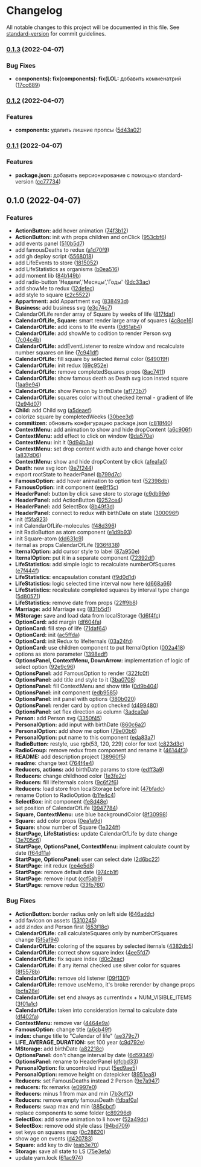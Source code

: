 # Changelog

All notable changes to this project will be documented in this file. See [standard-version](https://github.com/conventional-changelog/standard-version) for commit guidelines.

### [0.1.3](https://github.com/dedok3d/my-life/compare/v0.1.2...v0.1.3) (2022-04-07)


### Bug Fixes

* **components): fix(components): fix(LOL:** добавить комменатрий ([17cc689](https://github.com/dedok3d/my-life/commits/17cc689fefeb325b056075f99145fc752bef544a))

### [0.1.2](https://github.com/dedok3d/my-life/compare/v0.1.1...v0.1.2) (2022-04-07)


### Features

* **components:** удалить лишние пропсы ([5d43a02](https://github.com/dedok3d/my-life/commits/5d43a02c6da48c7dd4df2f2849b3af303262df13))

### [0.1.1](https://github.com/dedok3d/my-life/compare/v0.1.0...v0.1.1) (2022-04-07)


### Features

* **package.json:** добавить версионирование с помощью standard-version ([cc77734](https://github.com/dedok3d/my-life/commits/cc77734731a5a9434ff538975633e1de655bba68))

## 0.1.0 (2022-04-07)


### Features

* **ActionButton:** add hover animation ([74f3b12](https://github.com/dedok3d/my-life/commits/74f3b123e3300a18102edc62b8e9f435fd3586be))
* **ActionButton:** init with props children and onClick ([953cbf6](https://github.com/dedok3d/my-life/commits/953cbf62a4c6ab14e5b4b33b40af431719c9495b))
* add events panel ([510b5d7](https://github.com/dedok3d/my-life/commits/510b5d71dba25cd56e69a9fc33966d28b0a5af68))
* add famousDeaths to redux ([a1d70f9](https://github.com/dedok3d/my-life/commits/a1d70f9d637f29aa8bc8fbb505bd14c8f04932e5))
* add gh deploy script ([5568018](https://github.com/dedok3d/my-life/commits/5568018a270c192299b8c24ae58968a5d0609597))
* add LifeEvents to store ([1815052](https://github.com/dedok3d/my-life/commits/18150523d940042517429183fa5c0c5ab025fc68))
* add LifeStatistics as organisms ([b0ea516](https://github.com/dedok3d/my-life/commits/b0ea51646b4edda01f110163ddf8296dd4a97f03))
* add moment lib ([84b149b](https://github.com/dedok3d/my-life/commits/84b149ba9cc78e713df74b1b65851e9866fc191b))
* add radio-button 'Недели','Месяцы','Годы' ([9dc33ac](https://github.com/dedok3d/my-life/commits/9dc33ac27123c5d11d2c54901b5f19bdf4c98589))
* add showMe to redux ([12defec](https://github.com/dedok3d/my-life/commits/12defeca1a11560b921108e1806dae09f14bedb3))
* add style to square ([c2c5522](https://github.com/dedok3d/my-life/commits/c2c5522f866678d3e8393b4c414ae5cee7e2c2c9))
* **Appartment:** add Appartment svg ([838493d](https://github.com/dedok3d/my-life/commits/838493d8a7c6714c13155955719d08528d28ebb7))
* **Business:** add business svg ([e3c74c7](https://github.com/dedok3d/my-life/commits/e3c74c701291414d9f414b09c0a4e664f7ccef54))
* CalendarOfLife render array of Square by weeks of life ([817fdaf](https://github.com/dedok3d/my-life/commits/817fdaf6539ca8de7ff53c099f9cc81df636941b))
* **CalendarOfLife, Square:** smart render large array of squares ([4c8ce16](https://github.com/dedok3d/my-life/commits/4c8ce16e012338570c76e46f79620c879150951b))
* **CalendarOfLife:** add icons to life events ([0d61ab4](https://github.com/dedok3d/my-life/commits/0d61ab4c90c47ba48ac3521f031dbd57d6f39eff))
* **CalendarOfLife:** add showMe to codition to render Person svg ([7c04c4b](https://github.com/dedok3d/my-life/commits/7c04c4bd3cd410b16d94ce8b7254c4f76ba7c80e))
* **CalendarOfLife:** addEventListener to resize window and recalculate number squares on line ([7c941df](https://github.com/dedok3d/my-life/commits/7c941dfb173cf975cade5cda5fbd93ddb1e6d7a3))
* **CalendarOfLife:** fill square by selected iternal color ([649019f](https://github.com/dedok3d/my-life/commits/649019fc60c887e957623f412720b84aa5897d65))
* **CalendarOfLife:** init redux ([69c952e](https://github.com/dedok3d/my-life/commits/69c952ef34f0d21fd8a8b72e0fc95962467d1e8a))
* **CalendarOfLife:** remove completedSquares props ([8ac7411](https://github.com/dedok3d/my-life/commits/8ac7411cb923ea478d211193a9e605132393eb92))
* **CalendarOfLife:** show famous death as Death svg icon insted square ([1aa9e94](https://github.com/dedok3d/my-life/commits/1aa9e94a612fb18ac783bc8cbca5bfbe050e5dd4))
* **CalendarOfLife:** show Person by birthDate ([af173b7](https://github.com/dedok3d/my-life/commits/af173b7169a0bf70d86d4b0fb2d8701e4edb466b))
* **CalendarOfLife:** squares color without checked iternal - gradient of life ([2e94d07](https://github.com/dedok3d/my-life/commits/2e94d0721c142f87e8aaf7da603e4b6b22c1ff6c))
* **Child:** add Child svg ([a5deaef](https://github.com/dedok3d/my-life/commits/a5deaef8f8ad639c2e142f9b2331ff8d9cea653b))
* colorize square by completedWeeks ([30bee3d](https://github.com/dedok3d/my-life/commits/30bee3d0ede75ad03368eeed1bad16d1a04cdc7e))
* **commitizen:** обновить конфигурацию package.json ([c818f40](https://github.com/dedok3d/my-life/commits/c818f40f2d1806d6ca9cedb2143a241927d32ba0))
* **ContextMenu:** add animation to show and hide dropContent ([a6c906f](https://github.com/dedok3d/my-life/commits/a6c906fd789380589ba5cf5a0e2e3d578db043a6))
* **ContextMenu:** add effect to click on window ([9da570e](https://github.com/dedok3d/my-life/commits/9da570e8a0638874834fd57a70becc404537312b))
* **ContextMenu:** init it ([9d94b3a](https://github.com/dedok3d/my-life/commits/9d94b3a41da6bfbb08d81b860b8108834f72b25b))
* **ContextMenu:** set drop content width auto and change hover color ([a837d06](https://github.com/dedok3d/my-life/commits/a837d0668a4b316d7bd6babf84d7f08e003e1be7))
* **ContextMenu:** show and hide dropContent by click ([afea1a0](https://github.com/dedok3d/my-life/commits/afea1a0ace5d1ff26cd6d7c423b8bcfba76e483c))
* **Death:** new svg icon ([9e7f244](https://github.com/dedok3d/my-life/commits/9e7f244762c60a874215712510e8c905fb18f134))
* export rootState to headerPanel ([b799d7c](https://github.com/dedok3d/my-life/commits/b799d7cd667e3ed90b6b4f8f5cd6123583e76853))
* **FamousOption:** add hover animation to option text ([52398db](https://github.com/dedok3d/my-life/commits/52398db67b9901c1085b79b76bc7f5949fc6e20b))
* **FamousOption:** init component ([ee8f15c](https://github.com/dedok3d/my-life/commits/ee8f15cc3bb93cce71181fb653cb6079b9bc1015))
* **HeaderPanel:**  button by click save store to storage ([c9db99e](https://github.com/dedok3d/my-life/commits/c9db99e53d0119afdce1563275a6670aa254ee1a))
* **HeaderPanel:** add ActionButton ([9252ce4](https://github.com/dedok3d/my-life/commits/9252ce45dd574d0b8760255aa90337e18f8692b9))
* **HeaderPanel:** add SelectBox ([8b49f3d](https://github.com/dedok3d/my-life/commits/8b49f3d82142c54a0a45dd193e3ba329c75a6a2b))
* **HeaderPanel:** connect to redux with birthDate on state ([300096f](https://github.com/dedok3d/my-life/commits/300096fbaebea939c918a2fcf455eaafa50c1127))
* init ([f5fa923](https://github.com/dedok3d/my-life/commits/f5fa92324d8f0adfe4d30807043f605c1a8a68ff))
* init CalendarOfLife-molecules ([f48d396](https://github.com/dedok3d/my-life/commits/f48d396ec479b0b4f4eaf53776fe8aa4a3029416))
* init RadioButton as atom component ([e1d9b93](https://github.com/dedok3d/my-life/commits/e1d9b93024b47a8aee7af86cde290b38d3d9234e))
* init Square-atom ([dd631c9](https://github.com/dedok3d/my-life/commits/dd631c99d6ca37e1236bb8af77fda1e7151e4f23))
* iternal as props CalendarOfLife ([936f838](https://github.com/dedok3d/my-life/commits/936f8383718c1c04f20e63b32568e3e07752df5d))
* **IternalOption:** add cursor style to label ([87a950e](https://github.com/dedok3d/my-life/commits/87a950e8088de38bdedcc1b1ba22303c7f7ea381))
* **IternalOption:** put it in a separate component ([72392df](https://github.com/dedok3d/my-life/commits/72392df5d050466922080f696a45836d970d391d))
* **LifeStatistics:** add simple logic to recalculate numberOfSquares ([e7f444f](https://github.com/dedok3d/my-life/commits/e7f444fe89feb9e237b13f9ead1194eac148cd71))
* **LifeStatistics:** encapsulation constant ([f9d0d1d](https://github.com/dedok3d/my-life/commits/f9d0d1dc92ec414fdf12b840fe0e11580a4c32c1))
* **LifeStatistics:** logic selected time interval now here ([d668a66](https://github.com/dedok3d/my-life/commits/d668a66bd0b594bf2460dec2441938ecc2bc1329))
* **LifeStatistics:** recalculate completed squares by interval type change ([5d80571](https://github.com/dedok3d/my-life/commits/5d8057126b4c28762aed611a5e943499463da1cb))
* **LifeStatistics:** remove date from props ([22ff9b8](https://github.com/dedok3d/my-life/commits/22ff9b844ce2e240f33357c9ed313c28125ffefd))
* **Marriage:** add Marriage svg ([831b5d1](https://github.com/dedok3d/my-life/commits/831b5d15d6286134cd347e0926392d7f1e1fcdb0))
* **MStorage:** save and load data from localStorage ([1d6f4fc](https://github.com/dedok3d/my-life/commits/1d6f4fcd4b238e8bb9568d8734730ceaaf29ebc1))
* **OptionCard:** add margin ([df604fa](https://github.com/dedok3d/my-life/commits/df604fa05c6bed0b16d25334ec217db06e3f4da6))
* **OptionCard:** fill step of life ([71daf64](https://github.com/dedok3d/my-life/commits/71daf646affff3349553f16fb8b97b8f2c5cc6f4))
* **OptionCard:** init ([ac5ffda](https://github.com/dedok3d/my-life/commits/ac5ffdacbfa701a205b6f6cf3819006bac4101ed))
* **OptionCard:** init Redux to lifeIternals ([03a24fd](https://github.com/dedok3d/my-life/commits/03a24fd68ac6d7297d1d46a06ff0d8d3a095788a))
* **OptionCard:** use children component to put IternalOption ([002a418](https://github.com/dedok3d/my-life/commits/002a418bd40e3119e15d1dafffe1ddddec2bf74c))
* options as store parameter ([1398edf](https://github.com/dedok3d/my-life/commits/1398edf78c0597cb310d84059341dd0bd868cbe6))
* **OptionsPanel, ContextMenu, DownArrow:** implementation of logic of select option ([92e9c96](https://github.com/dedok3d/my-life/commits/92e9c960e8e0b9c9683fc194c0a9e9f243af109f))
* **OptionsPanel:** add FamousOption to render ([322fc0f](https://github.com/dedok3d/my-life/commits/322fc0f84e4d5f8e6a5fc7098be08d40cce64717))
* **OptionsPanel:** add title and style to it ([3ba0708](https://github.com/dedok3d/my-life/commits/3ba0708820bcfd45ce199e0601383170ad394bee))
* **OptionsPanel:** fill ContextMenu and show title ([0d9b404](https://github.com/dedok3d/my-life/commits/0d9b40465075318a3d02e5a3261ac5b13af7009a))
* **OptionsPanel:** init component ([edb9585](https://github.com/dedok3d/my-life/commits/edb9585feca3a526fb4a96f3da2e5871658150a0))
* **OptionsPanel:** init panel with options ([380b020](https://github.com/dedok3d/my-life/commits/380b0202a315cd5c5a3b415127e6964de0d3b79e))
* **OptionsPanel:** render card by option checked ([d499480](https://github.com/dedok3d/my-life/commits/d4994801b360c09a4cf3ffda8a6b19d5b930d6ae))
* **OptionsPanel:** set flex direction as column ([3adca0a](https://github.com/dedok3d/my-life/commits/3adca0a0cc663b0838eef3450401ded66ebd5078))
* **Person:** add Person svg ([3350f45](https://github.com/dedok3d/my-life/commits/3350f456894399042e5b24d39c762bedc6424a74))
* **PersonalOption:** add input with birthDate ([860c6a2](https://github.com/dedok3d/my-life/commits/860c6a2cee5cc54b43f996036c47c10839417c7d))
* **PersonalOption:** add show me option ([79e00b6](https://github.com/dedok3d/my-life/commits/79e00b6f9297299fa56243b87030d98b4ee0523a))
* **PersonalOption:** put name to this component ([eda83a7](https://github.com/dedok3d/my-life/commits/eda83a7076ee7474a2e298516e22ab0548f266ce))
* **RadioButton:** restyle, use rgb(53, 120, 229) color for text ([c823d3c](https://github.com/dedok3d/my-life/commits/c823d3c01e9ce6aea9ca442cb7611da37ecf4be0))
* **RadioGroup:** remove redux from component and rename it ([46144f3](https://github.com/dedok3d/my-life/commits/46144f37d3e5f0243dc12e8f4bb135fbee3b7c58))
* **README:** add description project ([38960f5](https://github.com/dedok3d/my-life/commits/38960f56b2ac74ee5fd818e19a9c7f09c85af440))
* **readme:** change text ([764f4e4](https://github.com/dedok3d/my-life/commits/764f4e4def27f2a6deb75158379e336b08d51a7c))
* **Reducers, actions:** add birthDate params to store ([edff3a9](https://github.com/dedok3d/my-life/commits/edff3a9b14f8d97255138addd9c0f888c081482d))
* **Reducers:** change childhood color ([1e3fe2c](https://github.com/dedok3d/my-life/commits/1e3fe2c4eeaba16950c726b6033fe988980f84d8))
* **Reducers:** fill lifeIternals colors ([9c6f2f6](https://github.com/dedok3d/my-life/commits/9c6f2f63cff2bcb94b9ab2f0b1cee084e17ad241))
* **Reducers:** load store fron localStorage before init ([47bfadc](https://github.com/dedok3d/my-life/commits/47bfadcb49b649ac0b1e86c0bca1586e8ac0af6f))
* rename Option to RadioOption ([b1fe4c4](https://github.com/dedok3d/my-life/commits/b1fe4c4131ac95d8e48ddaf1f2407ea7126c0845))
* **SelectBox:** init component ([fe8d48e](https://github.com/dedok3d/my-life/commits/fe8d48e3c69726eab5972e0c662ab9db7fbe5690))
* set position of CalendarOfLife ([9947784](https://github.com/dedok3d/my-life/commits/9947784fb43f8abf4797f05306486f7e4f2478af))
* **Square, ContextMenu:** use blue backgroundColor ([8f30998](https://github.com/dedok3d/my-life/commits/8f309987eec8a2d84e3cec582d4caf9f6928358c))
* **Square:** add color props ([0ea1a9d](https://github.com/dedok3d/my-life/commits/0ea1a9d4e912cbfad7305a1aca441368f64bb5f0))
* **Square:** show number of Square ([1e324ff](https://github.com/dedok3d/my-life/commits/1e324ff7a864fa9ef601383db17fee61e7fdd3c1))
* **StartPage, LifeStatistics:** update CalendarOfLife by date change ([3e705c6](https://github.com/dedok3d/my-life/commits/3e705c6e4b10a95001b04f81af778ad1cba3a19a))
* **StartPage, OptionsPanel, ContextMenu:** implment calculate count by date ([f64d11a](https://github.com/dedok3d/my-life/commits/f64d11a65f3507bd517b100522c14aaa2b36606a))
* **StartPage, OptionsPanel:** user can select date ([2d6bc22](https://github.com/dedok3d/my-life/commits/2d6bc22f88ea18e1742a4a8fc9b91eb720d3b236))
* **StartPage:** init redux ([ce4e5d8](https://github.com/dedok3d/my-life/commits/ce4e5d87840f96d42e4a2cd59592d41905970124))
* **StartPage:** remove default date ([974cb1f](https://github.com/dedok3d/my-life/commits/974cb1fe31800ea9302f45179245deb16461e239))
* **StartPage:** remove input ([ccf5ab9](https://github.com/dedok3d/my-life/commits/ccf5ab977ecad638b177d8e7309bc72c3a248b12))
* **StartPage:** remove redux ([33fb760](https://github.com/dedok3d/my-life/commits/33fb7608fb01167dc1d799209d530a1a3eee0edb))


### Bug Fixes

* **ActionButton:** border radius only on left side ([646addc](https://github.com/dedok3d/my-life/commits/646addc2f0e7861105e0c11c47b37e17b19264d8))
* add favicon on assets ([5310245](https://github.com/dedok3d/my-life/commits/531024513d70a4bdf37856f8cc29e85ed1e790fa))
* add zIndex and Person first ([653f18c](https://github.com/dedok3d/my-life/commits/653f18c409a0b00408db6c9a7a09d67a606e7386))
* **CalendarOfLife:** call calculateSquares only by numberOfSquares change ([5f5af94](https://github.com/dedok3d/my-life/commits/5f5af94a34c2db4c198f6facff31be254914a083))
* **CalendarOfLife:** coloring of the squares by selected iternals ([4382db5](https://github.com/dedok3d/my-life/commits/4382db5ece61b0a6353ad115cb1c30f105556435))
* **CalendarOfLife:** correct show square index ([4ee5fd7](https://github.com/dedok3d/my-life/commits/4ee5fd7bc8084fff5f2ea99a446a137681e03e0b))
* **CalendarOfLife:** fix square index ([d0c2eac](https://github.com/dedok3d/my-life/commits/d0c2eacd900c7aafcb2a59d5f9c6e32f44cf5c46))
* **CalendarOfLife:** if any iternal checked use silver color for squares ([8f5578b](https://github.com/dedok3d/my-life/commits/8f5578bd611c013477c6e3751363f13b2af4d1c7))
* **CalendarOfLife:** remove old listener ([09f1301](https://github.com/dedok3d/my-life/commits/09f1301c2adb050b5542da30ece2d7abd390ffe1))
* **CalendarOfLife:** remove useMemo, it's broke rerender by change props ([bcfa28e](https://github.com/dedok3d/my-life/commits/bcfa28ed96c7c813004cf93b4e65980ffe579b66))
* **CalendarOfLife:** set end always as currentIndx + NUM_VISIBLE_ITEMS ([3f01a1c](https://github.com/dedok3d/my-life/commits/3f01a1c149136a3222f40c87a9f7b0c22694ee05))
* **CalendarOfLife:** taken into consideration iternal to calculate date ([df402fa](https://github.com/dedok3d/my-life/commits/df402fa60cd55c618c8f563710b0083990529a5b))
* **ContextMenu:** remove var ([4464e9a](https://github.com/dedok3d/my-life/commits/4464e9a64eb89930fb6e269559b506fcb741879c))
* **FamousOption:** change title ([a6cb49f](https://github.com/dedok3d/my-life/commits/a6cb49f6bdc86d5378ecc1a602d07d37514245d2))
* **index:** change title to "Calendar of life" ([ae379c7](https://github.com/dedok3d/my-life/commits/ae379c7442fd0df9d33fb62f5b0d3ef1181efd5f))
* **LIFE_AVERAGE_DURATION:** set 100 year ([c9d792e](https://github.com/dedok3d/my-life/commits/c9d792e030eae249c94f63a22b255441246d3202))
* **MStorage:** add birthDate ([a82218c](https://github.com/dedok3d/my-life/commits/a82218c88423cfbc5fd66e2fb23014f43a3448dd))
* **OptionsPanel:** don't change interval by date ([6d59349](https://github.com/dedok3d/my-life/commits/6d59349c53db19cb1c0e1dd4e4493dda7029f3b3))
* **OptionsPanel:** rename to HeaderPanel ([dfcbd33](https://github.com/dedok3d/my-life/commits/dfcbd33d97b5873286f01f4d7f25315f6746019f))
* **PersonalOption:** fix uncontroled input ([5ed9ae5](https://github.com/dedok3d/my-life/commits/5ed9ae5e5ca8578dcaf3ec962a264031dd7d2b48))
* **PersonalOption:** remove height on datepicker ([8951ea8](https://github.com/dedok3d/my-life/commits/8951ea8febb37ca04e3108f5fdfbd2cbe1f0ff06))
* **Reducers:**  set FamousDeaths instead 2 Person ([9e7a947](https://github.com/dedok3d/my-life/commits/9e7a947e35e035c33d42f6f93bafae5989fb43bf))
* **reducers:** fix remarks ([e0997e0](https://github.com/dedok3d/my-life/commits/e0997e03bed2ee36aec9776e7d445a7a358f384a))
* **Reducers:** minus 1 from max and min ([7b3cf12](https://github.com/dedok3d/my-life/commits/7b3cf12138b8e7a5af8e80dfcb51b603a3fcaa28))
* **Reducers:** remove empty famousDeath ([fdbaf0a](https://github.com/dedok3d/my-life/commits/fdbaf0a1947bfd566fc53d90c3e7eba63cb6b6f1))
* **Reducers:** swap max and min ([885cbcf](https://github.com/dedok3d/my-life/commits/885cbcfd25a162b523397d5a7ed069ebc325f457))
* replace components to some folder ([c89296d](https://github.com/dedok3d/my-life/commits/c89296d63f392e9baef4e0785bc79f3f0914df22))
* **SelectBox:** add some animation to li hover ([52a49dc](https://github.com/dedok3d/my-life/commits/52a49dc9b63a6e6fbba778da0d41ae035f23063f))
* **SelectBox:** remove odd style class ([94bd709](https://github.com/dedok3d/my-life/commits/94bd70987016eb9f6032259b88276cc24caabc7d))
* set keys on squares map ([0c28620](https://github.com/dedok3d/my-life/commits/0c28620a873597e78251cbfff31962980dda91f0))
* show age on events ([d420783](https://github.com/dedok3d/my-life/commits/d4207836096edb05f4fb52c7036a57ccef676ac3))
* **Square:** add key to div ([eab3e70](https://github.com/dedok3d/my-life/commits/eab3e70465514353045a790808753a5b361a0a6c))
* **Storage:** save all state to LS ([75e3efa](https://github.com/dedok3d/my-life/commits/75e3efac677de291a7e60cb0e9aed4d9bb17a122))
* update yarn.lock ([61ac974](https://github.com/dedok3d/my-life/commits/61ac9749fd88bff8394285d4e02505d83c9711a7))
